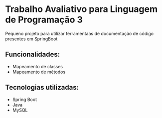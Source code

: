 # Trabalho Avaliativo para Linguagem de Programação 3

Pequeno projeto para utilizar ferramentaas de documentação de código presentes em SpringBoot

## Funcionalidades:

- Mapeamento de classes
- Mapeamento de métodos

## Tecnologias utilizadas:

* Spring Boot
* Java
* MySQL
